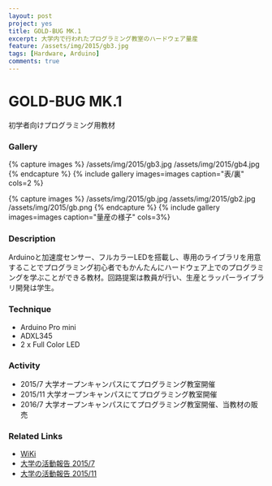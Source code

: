 ```yaml
---
layout: post
project: yes
title: GOLD-BUG MK.1
excerpt: 大学内で行われたプログラミング教室のハードウェア量産
feature: /assets/img/2015/gb3.jpg
tags: [Hardware, Arduino]
comments: true
---
```

# GOLD-BUG MK.1

初学者向けプログラミング用教材

### Gallery


{% capture images %}
  /assets/img/2015/gb3.jpg
  /assets/img/2015/gb4.jpg
{% endcapture %}
{% include gallery images=images caption="表/裏" cols=2 %}

{% capture images %}
  /assets/img/2015/gb.jpg
  /assets/img/2015/gb2.jpg
  /assets/img/2015/gb.png
{% endcapture %}
{% include gallery images=images caption="量産の様子" cols=3%}

### Description

  Arduinoと加速度センサー、フルカラーLEDを搭載し、専用のライブラリを用意することでプログラミング初心者でもかんたんにハードウェア上でのプログラミングを学ぶことができる教材。回路提案は教員が行い、生産とラッパーライブラリ開発は学生。

### Technique

* Arduino Pro mini
* ADXL345
* 2 x Full Color LED

### Activity

* 2015/7  大学オープンキャンパスにてプログラミング教室開催
* 2015/11  大学オープンキャンパスにてプログラミング教室開催
* 2016/7  大学オープンキャンパスにてプログラミング教室開催、当教材の販売

### Related Links

* [WiKi](http://giken.uec.tokyo/#!index.md)
* [大学の活動報告 2015/7](http://www.uecincu.com/vb/assets/imroom_150719vb.html)
* [大学の活動報告 2015/11](http://www.uecincu.com/vb/assets/imroom_151122pro.html)